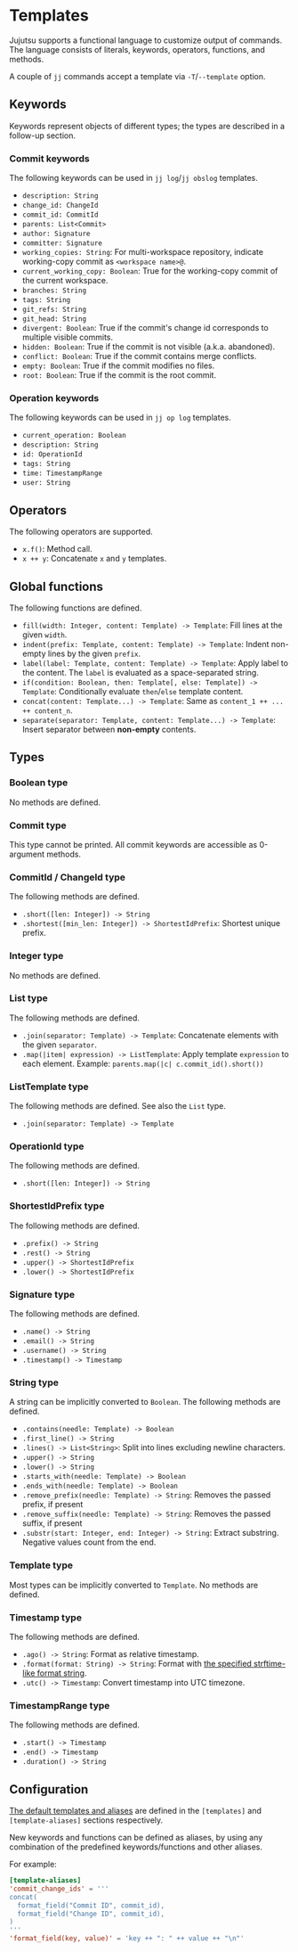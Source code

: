 # Templates

Jujutsu supports a functional language to customize output of commands.
The language consists of literals, keywords, operators, functions, and
methods.

A couple of `jj` commands accept a template via `-T`/`--template` option.

## Keywords

Keywords represent objects of different types; the types are described in
a follow-up section.

### Commit keywords

The following keywords can be used in `jj log`/`jj obslog` templates.

* `description: String`
* `change_id: ChangeId`
* `commit_id: CommitId`
* `parents: List<Commit>`
* `author: Signature`
* `committer: Signature`
* `working_copies: String`: For multi-workspace repository, indicate
  working-copy commit as `<workspace name>@`.
* `current_working_copy: Boolean`: True for the working-copy commit of the
  current workspace.
* `branches: String`
* `tags: String`
* `git_refs: String`
* `git_head: String`
* `divergent: Boolean`: True if the commit's change id corresponds to multiple
  visible commits.
* `hidden: Boolean`: True if the commit is not visible (a.k.a. abandoned).
* `conflict: Boolean`: True if the commit contains merge conflicts.
* `empty: Boolean`: True if the commit modifies no files.
* `root: Boolean`: True if the commit is the root commit.

### Operation keywords

The following keywords can be used in `jj op log` templates.

* `current_operation: Boolean`
* `description: String`
* `id: OperationId`
* `tags: String`
* `time: TimestampRange`
* `user: String`

## Operators

The following operators are supported.

* `x.f()`: Method call.
* `x ++ y`: Concatenate `x` and `y` templates.

## Global functions

The following functions are defined.

* `fill(width: Integer, content: Template) -> Template`: Fill lines at
  the given `width`.
* `indent(prefix: Template, content: Template) -> Template`: Indent
  non-empty lines by the given `prefix`.
* `label(label: Template, content: Template) -> Template`: Apply label to
  the content. The `label` is evaluated as a space-separated string.
* `if(condition: Boolean, then: Template[, else: Template]) -> Template`:
  Conditionally evaluate `then`/`else` template content.
* `concat(content: Template...) -> Template`:
  Same as `content_1 ++ ... ++ content_n`.
* `separate(separator: Template, content: Template...) -> Template`:
  Insert separator between **non-empty** contents.

## Types

### Boolean type

No methods are defined.

### Commit type

This type cannot be printed. All commit keywords are accessible as 0-argument
methods.

### CommitId / ChangeId type

The following methods are defined.

* `.short([len: Integer]) -> String`
* `.shortest([min_len: Integer]) -> ShortestIdPrefix`: Shortest unique prefix.

### Integer type

No methods are defined.

### List type

The following methods are defined.

* `.join(separator: Template) -> Template`: Concatenate elements with
  the given `separator`.
* `.map(|item| expression) -> ListTemplate`: Apply template `expression`
  to each element. Example: `parents.map(|c| c.commit_id().short())`

### ListTemplate type

The following methods are defined. See also the `List` type.

* `.join(separator: Template) -> Template`

### OperationId type

The following methods are defined.

* `.short([len: Integer]) -> String`

### ShortestIdPrefix type

The following methods are defined.

* `.prefix() -> String`
* `.rest() -> String`
* `.upper() -> ShortestIdPrefix`
* `.lower() -> ShortestIdPrefix`

### Signature type

The following methods are defined.

* `.name() -> String`
* `.email() -> String`
* `.username() -> String`
* `.timestamp() -> Timestamp`

### String type

A string can be implicitly converted to `Boolean`. The following methods are
defined.

* `.contains(needle: Template) -> Boolean`
* `.first_line() -> String`
* `.lines() -> List<String>`: Split into lines excluding newline characters.
* `.upper() -> String`
* `.lower() -> String`
* `.starts_with(needle: Template) -> Boolean`
* `.ends_with(needle: Template) -> Boolean`
* `.remove_prefix(needle: Template) -> String`: Removes the passed prefix, if present
* `.remove_suffix(needle: Template) -> String`: Removes the passed suffix, if present
* `.substr(start: Integer, end: Integer) -> String`: Extract substring. Negative values count from the end.

### Template type

Most types can be implicitly converted to `Template`. No methods are defined.

### Timestamp type

The following methods are defined.

* `.ago() -> String`: Format as relative timestamp.
* `.format(format: String) -> String`: Format with [the specified strftime-like
  format string](https://docs.rs/chrono/latest/chrono/format/strftime/).
* `.utc() -> Timestamp`: Convert timestamp into UTC timezone.

### TimestampRange type

The following methods are defined.

* `.start() -> Timestamp`
* `.end() -> Timestamp`
* `.duration() -> String`

## Configuration

[The default templates and aliases](../cli/src/config/templates.toml) are defined
in the `[templates]` and `[template-aliases]` sections respectively.

New keywords and functions can be defined as aliases, by using any
combination of the predefined keywords/functions and other aliases.

For example:

```toml
[template-aliases]
'commit_change_ids' = '''
concat(
  format_field("Commit ID", commit_id),
  format_field("Change ID", commit_id),
)
'''
'format_field(key, value)' = 'key ++ ": " ++ value ++ "\n"'
```

